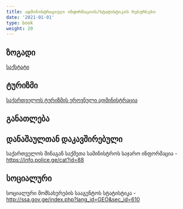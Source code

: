 ```yaml
---
title: ადმინისტრაციული ინფორმაციის/სტატისტიკის რესურსები
date: '2021-01-01'
type: book
weight: 20
---
```



## ზოგადი 

[საქსტატი](https://www.geostat.ge/ka)

## ტურიზმი 

[საქართველოს ტურიზმის ეროვნული ადმინისტრაცია](https://gnta.ge/ge/%e1%83%a1%e1%83%a2%e1%83%90%e1%83%a2%e1%83%98%e1%83%a1%e1%83%a2%e1%83%98%e1%83%99%e1%83%90/)

## განათლება


## დანაშაულთან დაკავშირებული

საქართველოს შინაგან საქმეთა სამინისტროს საჯარო ინფორმაცია - https://info.police.ge/cat?id=88



## სოციალური
სოციალური მომსახურების სააგენტოს სტატისტიკა - http://ssa.gov.ge/index.php?lang_id=GEO&sec_id=610



